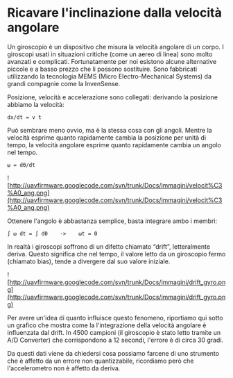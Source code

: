 # Ricavare l'inclinazione dalla velocità angolare #

Un giroscopio è un dispositivo che misura la velocità angolare di un corpo.
I giroscopi usati in situazioni critiche (come un aereo di linea) sono molto avanzati e complicati.
Fortunatamente per noi esistono alcune alternative piccole e a basso prezzo che li possono sostituire.
Sono fabbricati utilizzando la tecnologia MEMS (Micro Electro-Mechanical Systems) da grandi compagnie come la InvenSense.

Posizione, velocità e accelerazione sono collegati: derivando la posizione abbiamo la velocità:

`dx/dt = v t`

Può sembrare meno ovvio, ma è la stessa cosa con gli angoli. Mentre la velocità esprime quanto rapidamente cambia la posizione per unità di tempo, la velocità angolare esprime quanto rapidamente cambia un angolo nel tempo.


`⍵ = dϴ/dt`


![http://uavfirmware.googlecode.com/svn/trunk/Docs/immagini/velocit%C3%A0_ang.png](http://uavfirmware.googlecode.com/svn/trunk/Docs/immagini/velocit%C3%A0_ang.png)


Ottenere l'angolo è abbastanza semplice, basta integrare ambo i membri:

`∫ ⍵ dt = ∫ dϴ    ->    ⍵t = ϴ`



In realtà i giroscopi soffrono di un difetto chiamato “drift”, letteralmente deriva.
Questo significa che nel tempo, il valore letto da un giroscopio fermo (chiamato bias), tende a divergere dal suo valore iniziale.

![http://uavfirmware.googlecode.com/svn/trunk/Docs/immagini/drift_gyro.png](http://uavfirmware.googlecode.com/svn/trunk/Docs/immagini/drift_gyro.png)

Per avere un'idea di quanto influisce questo fenomeno, riportiamo qui sotto un grafico che mostra come la l'integrazione della velocità angolare è influenzata dal drift.
In 4500 campioni (il giroscopio è stato letto tramite un A/D Converter) che corrispondono a 12 secondi, l'errore è di circa 30 gradi.

Da questi dati viene da chiedersi cosa possiamo farcene di uno strumento che è affetto da un errore non quantizzabile, ricordiamo però che l'accelerometro non è affetto da deriva.